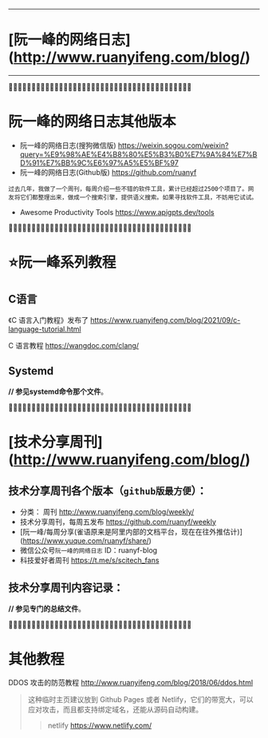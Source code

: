 
--------------------------------------------------
# [阮一峰的网络日志] (http://www.ruanyifeng.com/blog/)
--------------------------------------------------

:couple::couple::couple::couple::couple::couple::couple::couple::couple::couple::couple::couple::couple::couple::couple::couple::couple::couple::couple::couple::couple::couple::couple::couple::couple::couple::couple::couple::couple::couple::couple::couple::couple::couple::couple::couple::couple::couple::couple::couple:

# 阮一峰的网络日志其他版本

- 阮一峰的网络日志(搜狗微信版) https://weixin.sogou.com/weixin?query=%E9%98%AE%E4%B8%80%E5%B3%B0%E7%9A%84%E7%BD%91%E7%BB%9C%E6%97%A5%E5%BF%97
- 阮一峰的网络日志(Github版) https://github.com/ruanyf

`过去几年，我做了一个周刊，每周介绍一些不错的软件工具，累计已经超过2500个项目了。网友将它们都整理出来，做成一个搜索引擎，提供语义搜索。如果寻找软件工具，不妨用它试试。`
- Awesome Productivity Tools https://www.apigpts.dev/tools

:couple::couple::couple::couple::couple::couple::couple::couple::couple::couple::couple::couple::couple::couple::couple::couple::couple::couple::couple::couple::couple::couple::couple::couple::couple::couple::couple::couple::couple::couple::couple::couple::couple::couple::couple::couple::couple::couple::couple::couple:

# :star:阮一峰系列教程

## C语言

《C 语言入门教程》发布了 https://www.ruanyifeng.com/blog/2021/09/c-language-tutorial.html

C 语言教程 https://wangdoc.com/clang/

## Systemd

**// 参见systemd命令那个文件**。

:couple::couple::couple::couple::couple::couple::couple::couple::couple::couple::couple::couple::couple::couple::couple::couple::couple::couple::couple::couple::couple::couple::couple::couple::couple::couple::couple::couple::couple::couple::couple::couple::couple::couple::couple::couple::couple::couple::couple::couple:

# [技术分享周刊] (http://www.ruanyifeng.com/blog/)

## 技术分享周刊各个版本（`github版最方便`）：

- 分类： 周刊 http://www.ruanyifeng.com/blog/weekly/
- 技术分享周刊，每周五发布 https://github.com/ruanyf/weekly 
- [阮一峰/每周分享(雀语原来是阿里内部的文档平台，现在在往外推估计)] (https://www.yuque.com/ruanyf/share/)
- 微信公众号`阮一峰的网络日志` ID：ruanyf-blog
- 科技爱好者周刊 https://t.me/s/scitech_fans

## 技术分享周刊内容记录：

**// 参见专门的总结文件**。

:couple::couple::couple::couple::couple::couple::couple::couple::couple::couple::couple::couple::couple::couple::couple::couple::couple::couple::couple::couple::couple::couple::couple::couple::couple::couple::couple::couple::couple::couple::couple::couple::couple::couple::couple::couple::couple::couple::couple::couple:

# 其他教程

DDOS 攻击的防范教程 http://www.ruanyifeng.com/blog/2018/06/ddos.html
> 这种临时主页建议放到 Github Pages 或者 Netlify，它们的带宽大，可以应对攻击，而且都支持绑定域名，还能从源码自动构建。
>> netlify https://www.netlify.com/
